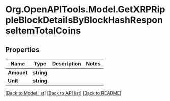 # Org.OpenAPITools.Model.GetXRPRippleBlockDetailsByBlockHashResponseItemTotalCoins

## Properties

Name | Type | Description | Notes
------------ | ------------- | ------------- | -------------
**Amount** | **string** |  | 
**Unit** | **string** |  | 

[[Back to Model list]](../README.md#documentation-for-models) [[Back to API list]](../README.md#documentation-for-api-endpoints) [[Back to README]](../README.md)

